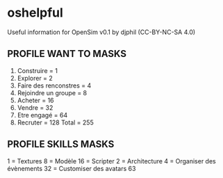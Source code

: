 # oshelpful
Useful information for OpenSim v0.1 by djphil (CC-BY-NC-SA 4.0)

## PROFILE WANT TO MASKS
1. Construire = 1
2. Explorer = 2
3. Faire des renconstres = 4
4. Rejoindre un groupe = 8
5. Acheter = 16
6. Vendre = 32
7. Etre engagé = 64
8. Recruter = 128
Total = 255

## PROFILE SKILLS MASKS
1   = Textures
8   = Modèle
16  = Scripter
2   = Architecture
4   = Organiser des évènements
32  = Customiser des avatars
63

